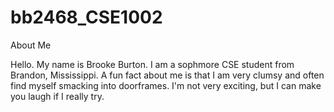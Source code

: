 # bb2468_CSE1002
About Me

Hello. My name is Brooke Burton. I am a sophmore CSE student from Brandon, Mississippi. A fun fact about me is that I am very clumsy and often find myself smacking into doorframes. I'm not very exciting, but I can make you laugh if I really try.

